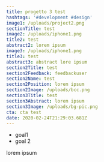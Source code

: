 ```yaml
---
title: progetto 3 test
hashtags: '#development #design'
image1: /uploads/project2.png
sectionTitle: test
image2: /uploads/iphone1.png
title2: test
abstract2: lorem ipsum
image3: /uploads/iphone1.png
title3: test
abstract3: abstract lore ipsum
section2Title: test
section2Feedback: feedbackuser
section2Name: test
section2Position: lorem ipsum
section2Image: /uploads/bcc.png
section3Title: test
section3Abstract: lorem ipsum
section3Image: /uploads/bg-pic.png
cta: cta test
date: 2020-02-24T21:29:03.681Z
---
```

* goal1
* goal 2

lorem ipsum
